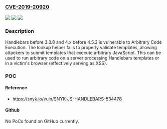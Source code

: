 ### [CVE-2019-20920](https://cve.mitre.org/cgi-bin/cvename.cgi?name=CVE-2019-20920)
![](https://img.shields.io/static/v1?label=Product&message=n%2Fa&color=blue)
![](https://img.shields.io/static/v1?label=Version&message=n%2Fa&color=blue)
![](https://img.shields.io/static/v1?label=Vulnerability&message=n%2Fa&color=brighgreen)

### Description

Handlebars before 3.0.8 and 4.x before 4.5.3 is vulnerable to Arbitrary Code Execution. The lookup helper fails to properly validate templates, allowing attackers to submit templates that execute arbitrary JavaScript. This can be used to run arbitrary code on a server processing Handlebars templates or in a victim's browser (effectively serving as XSS).

### POC

#### Reference
- https://snyk.io/vuln/SNYK-JS-HANDLEBARS-534478

#### Github
No PoCs found on GitHub currently.

